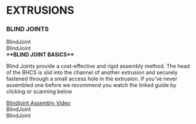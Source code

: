 # EXTRUSIONS

### BLIND JOINTS


<div class="content-wrapper">
<div class="image-container">
<object type="image/svg+xml" data="../images/Vectors/Extrusions/blind_joint/blind1.svg" class="assemble_img">
BlindJoint
</object>
</div>
<div class="image-container">
<object type="image/svg+xml" data="../images/Vectors/Extrusions/blind_joint/blind2.svg" class="assemble_img">
BlindJoint
</object>
</div>
</div>
<div class="content-wrapper">
<div class="image-container text-container">
<strong class="image-text title">**BLIND JOINT BASICS**</strong>
<p class="image-text">
Blind Joints provide a cost-effective and rigid assembly method. The head of the BHCS is slid into the channel of another extrusion and securely fastened through a small access hole in the extrusion. If you’ve never assembled one before we recommend you watch the linked guide by clicking or scanning below
</p>
</div>
</div>
<a class="aClick " href="https://voron.link/onjwmcd"> <span class="spanClick"><object type="image/svg+xml" data="../images/Vectors/QRCode/blind_joint_QR.svg" class="assemble_img qr objectClick "> Blindjoint Assembly Video </object></a>

<div class="content-wrapper">
<div class="image-container">
<object type="image/svg+xml" data="../images/Vectors/Extrusions/blind_joint/blind3.svg" class="assemble_img">
BlindJoint
</object>
</div>
<div class="image-container ">
<object type="image/svg+xml" data="../images/Vectors/Extrusions/blind_joint/blind4.svg" class="assemble_img">
BlindJoint
</object>
</div>
</div>
